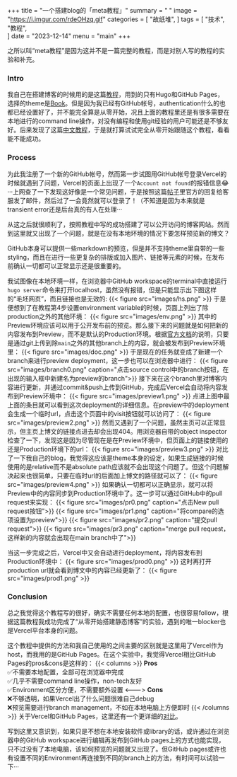 +++
title = "一个搭建blog的「meta教程」"
summary = " "
image = "https://i.imgur.com/rdeOHzq.gif"
categories = [
    "故纸堆",
]
tags = [
    "技术",
    "教程",                         
]
date = "2023-12-14"
menu = "main"
+++

之所以叫“meta教程”是因为这并不是一篇完整的教程，而是对别人写的教程的实验和补充。

### Intro

我自己在搭建博客的时候用的是这篇<a href="https://chrisjhart.com/Creating-A-Simple-Free-Blog-Hugo/" target="_blank">教程</a>，用到的只有Hugo和GitHub Pages，选择的theme是<a href="https://themes.gohugo.io/themes/hugo-book/" target="_blank">Book</a>。但是因为我已经有GitHub帐号，authentication什么的也都已经设置好了，并不能完全算是从零开始，况且上面的教程里还是有很多需要在本地进行的command line操作，对没有编程和使用git经验的用户可能还是不够友好。后来发现了这篇<a href="https://allisoniscoding.vercel.app/posts/how_to_build_a_blog_with_your_browser/" target="_blank">中文教程</a>，于是就打算试试完全从零开始跟随这个教程，看看能不能成功。

### Process

为此我注册了一个新的GitHub帐号，然而第一步试图用GitHub帐号登录Vercel的时候就遇到了问题，Vercel的页面上出现了一个`Account not found`的报错信息😂···上网查了一下发现这好像是一个常见问题，于是按照这篇<a href="https://github.com/orgs/vercel/discussions/3113" target="_blank">帖子</a>里官方的回复给客服发了邮件，然后过了一会竟然就可以登录了！（不知道是因为本来就是transient error还是后台真的有人在处理···

从这之后就很顺利了，按照教程中写的成功搭建了可以公开访问的博客网站。然而到这里就又出现了一个问题，就是在没有本地环境的情况下要怎样预览新的博文？

GitHub本身可以提供一些markdown的预览，但是并不支持theme里自带的一些styling，而且在进行一些更复杂的排版或加入图片、链接等元素的时候，在发布前确认一切都可以正常显示还是很重要的。

我试图像在本地环境一样，在浏览器中GitHub workspace的terminal中直接运行`hugo server`命令来打开localhost，虽然没有报错，但是只能显示出下图这样的“毛坯网页”，而且链接也是无效的:
{{< figure src="images/hs.png" >}}
于是便想到了在教程第4步设置environment variable的时候，页面上列出了除production之外的其他环境：
{{< figure src="images/env.png" >}}
其中的Preview环境应该可以用于公开发布前的预览。那么接下来的问题就是如何把新的内容发布到Preview，而不是默认的Production环境。根据<a href="https://vercel.com/docs/deployments/preview-deployments" target="_blank">官方文档</a>的说明，只要是通过git上传到除`main`之外的其他branch上的内容，就会被发布到Preview环境里：
{{< figure src="images/doc.png" >}}
于是现在的任务就变成了新建一个branch来进行preview deployment，这一步也可以在浏览器中进行：
{{< figure src="images/branch0.png" caption="点击source control中的branch按钮，在出现的输入框中新建名为preview的branch">}}
接下来在这个branch里对博客内容进行更新，并通过commit&push上传到GitHub，完成后Vercel会自动将内容发布到Preview环境中：
{{< figure src="images/preview1.png" >}}
点进上图中最上面的条目就可以看到这次deployment的详细信息。在preview中的deployment会生成一个临时url，点击这个页面中的visit按钮就可以访问了：
{{< figure src="images/preview2.png" >}}
然而又遇到了一个问题，虽然主页可以正常显示，但主页上博文的链接点进去却会出现404。用浏览器自带的object inspector检查了一下，发现这是因为尽管现在是在Preview环境中，但页面上的链接使用的还是Production环境下的url：
{{< figure src="images/preview3.png" >}}
对比了一下我自己的blog，我觉得这应该是theme本身的设定，如果生成链接的时候使用的是relative而不是absolute path应该就不会出现这个问题了。但这个问题解决起来也很简单，只要在临时url的后面加上博文的路径就可以了：
{{< figure src="images/preview4.png" >}}
如果确认一切都可以正确显示，就可以将Preview中的内容同步到Production环境中了。这一步可以通过GitHub中的pull request来实现：
{{< figure src="images/pr0.png" caption="点击New pull request按钮">}}
{{< figure src="images/pr1.png" caption="将compare的选项设置为preview">}}
{{< figure src="images/pr2.png" caption="提交pull request">}}
{{< figure src="images/pr3.png" caption="merge pull request，这样新的内容就会出现在main branch中了">}}

当这一步完成之后，Vercel中又会自动进行deployment，将内容发布到Production环境中：
{{< figure src="images/prod0.png" >}}
这时再打开production url就会看到博文中的内容已经更新了：
{{< figure src="images/prod1.png" >}}

### Conclusion
总之我觉得这个教程写的很好，确实不需要任何本地的配置，也很容易follow，根据这篇教程我成功完成了“从零开始搭建静态博客”的实验，遇到的唯一blocker也是Vercel平台本身的问题。

这个教程中提供的方法和我自己使用的之间主要的区别就是这里用了Vercel作为host，而我用的是GitHub Pages。在这个实验中，我觉得Vercel相比GitHub Pages的pros&cons是这样的：
{{< columns >}} <!-- begin columns block -->
**Pros**
<br>
✅不需要本地配置，全部可在浏览器中完成
<br>
✅几乎不需要command line操作，non-tech友好
<br>
✅Environment区分方便，不需要额外设置
<---> <!-- magic separator, between columns -->
**Cons**
<br>
❌不够透明，如果Vercel出了什么问题很难自己debug
<br>
❌预览需要进行branch management，不如在本地电脑上方便即时
{{< /columns >}}
关于Vercel和GitHub Pages，这里还有一个更详细的<a href="https://bejamas.io/compare/github-pages-vs-vercel/" target="_blank">对比</a>。

写到这里又意识到，如果只是不想在本地安装软件或library的话，或许通过在浏览器中的GitHub workspace进行编辑再发布到GitHub pages上的方式也能实现，只不过没有了本地电脑，该如何预览的问题就又出现了。但GitHub pages或许也有设置不同的Environment再连接到不同的branch上的方法，有时间可以试验一下···